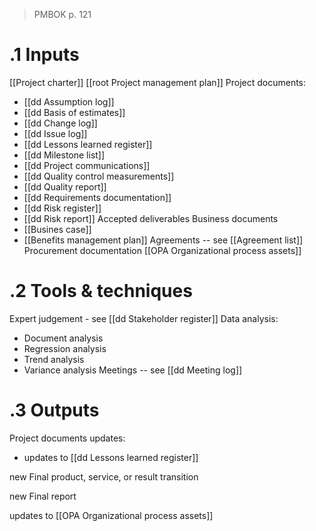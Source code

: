 >PMBOK p. 121
# .1 Inputs
[[Project charter]]
[[root Project management plan]]
Project documents:
* [[dd Assumption log]]
* [[dd Basis of estimates]]
* [[dd Change log]]
* [[dd Issue log]]
* [[dd Lessons learned register]]
* [[dd Milestone list]]
* [[dd Project communications]]
* [[dd Quality control measurements]]
* [[dd Quality report]]
* [[dd Requirements documentation]]
* [[dd Risk register]]
* [[dd Risk report]]
Accepted deliverables
Business documents
* [[Busines case]]
* [[Benefits management plan]]
Agreements -- see [[Agreement list]]
Procurement documentation
[[OPA Organizational process assets]]

# .2 Tools & techniques
Expert judgement - see [[dd Stakeholder register]]
Data analysis:
* Document analysis
* Regression analysis
* Trend analysis
* Variance analysis
Meetings -- see [[dd Meeting log]]

# .3 Outputs
Project documents updates:
* updates to [[dd Lessons learned register]]

new Final product, service, or result transition

new Final report

updates to [[OPA Organizational process assets]]
